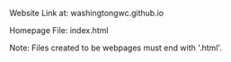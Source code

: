 Website Link at: washingtongwc.github.io

Homepage File: index.html

Note: Files created to be webpages must end with '.html'.
